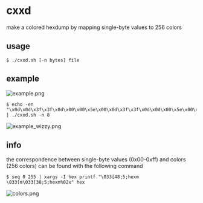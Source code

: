 # cxxd
make a colored hexdump by mapping single-byte values to 256 colors

## usage
```
$ ./cxxd.sh [-n bytes] file
```

## example
![example.png](https://user-images.githubusercontent.com/123702892/215841264-13750994-287d-4100-b0d4-dec122c5864a.png)
```
$ echo -en "\x0d\x0d\x3f\x3f\x0d\x00\x00\x5e\x00\x0d\x3f\x3f\x0d\x0d\x00\x5e\x00\x0d\xe4\x10\xe4\x10\x00\x5e\x00\x64\xe4\xe4\xe4\xe4\x00\x5e\x0d\x0d\x3f\x3f\x3f\x0d\x0d\xe4\xe4\x5e\x82\x82\xf7\x5e\x00\x5e\x00\x0d\x0d\x0d\x0d\x0d\x00\x5e\x0d\x5e\x0d\x0d\x0d\x5e\x00\x5e" | ./cxxd.sh -n 8
```
![example_wizzy.png](https://user-images.githubusercontent.com/123702892/215890585-bff15c99-2d03-4009-a5c0-9de2ef49e190.png)

## info
the correspondence between single-byte values (0x00-0xff) and colors (256 colors) can be found with the following command
```
$ seq 0 255 | xargs -I hex printf "\033[48;5;hexm \033[m\033[38;5;hexm%02x" hex
```
![colors.png](https://user-images.githubusercontent.com/123702892/215849995-4004d5be-e312-4649-aa9d-ce3967dad867.png)
